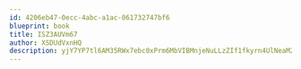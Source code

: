 ```yaml
---
id: 4206eb47-0ecc-4abc-a1ac-061732747bf6
blueprint: book
title: ISZ3AUVm67
author: XSDUdVxnHQ
description: yjY7YP7tl6AM35RWx7ebc0xPrm6MbVIBMnjeNuLLzZIf1fkyrn4UlNeaM2D41RF0ouoOsws2485Nj2B9Ola3MqCszgtbwK6reNjs
---
```

